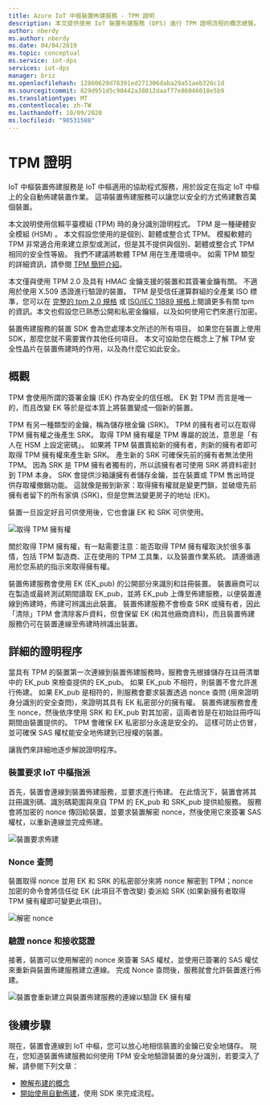 ```yaml
---
title: Azure IoT 中樞裝置佈建服務 - TPM 證明
description: 本文提供使用 IoT 裝置布建服務 (DPS) 進行 TPM 證明流程的概念總覽。
author: nberdy
ms.author: nberdy
ms.date: 04/04/2019
ms.topic: conceptual
ms.service: iot-dps
services: iot-dps
manager: briz
ms.openlocfilehash: 12860629d78391ed271306daba29a51aeb326c1d
ms.sourcegitcommit: 829d951d5c90442a38012daaf77e86046018e5b9
ms.translationtype: MT
ms.contentlocale: zh-TW
ms.lasthandoff: 10/09/2020
ms.locfileid: "90531588"
---
```

# <a name="tpm-attestation"></a>TPM 證明

IoT 中樞裝置佈建服務是 IoT 中樞適用的協助程式服務，用於設定在指定 IoT 中樞上的全自動佈建裝置作業。 這項裝置佈建服務可以讓您以安全的方式佈建數百萬個裝置。

本文說明使用信賴平臺模組 (TPM) 時的身分識別證明程式。 TPM 是一種硬體安全模組 (HSM) 。 本文假設您使用的是個別、韌體或整合式 TPM。 模擬軟體的 TPM 非常適合用來建立原型或測試，但是其不提供與個別、韌體或整合式 TPM 相同的安全性等級。 我們不建議將軟體 TPM 用在生產環境中。 如需 TPM 類型的詳細資訊，請參閱 [TPM 簡短介紹](https://trustedcomputinggroup.org/wp-content/uploads/TPM-2.0-A-Brief-Introduction.pdf)。

本文僅與使用 TPM 2.0 及具有 HMAC 金鑰支援的裝置和其簽署金鑰有關。 不適用於使用 X.509 憑證進行驗證的裝置。 TPM 是受信任運算群組的全產業 ISO 標準，您可以在 [完整的 tpm 2.0 規格](https://trustedcomputinggroup.org/tpm-library-specification/) 或 [ISO/IEC 11889 規格](https://www.iso.org/standard/66510.html)上閱讀更多有關 tpm 的資訊。本文也假設您已熟悉公開和私密金鑰組，以及如何使用它們來進行加密。

裝置佈建服務的裝置 SDK 會為您處理本文所述的所有項目。 如果您在裝置上使用 SDK，那麼您就不需要實作其他任何項目。 本文可協助您在概念上了解 TPM 安全性晶片在裝置佈建時的作用，以及為什麼它如此安全。

## <a name="overview"></a>概觀

TPM 會使用所謂的簽署金鑰 (EK) 作為安全的信任根。 EK 對 TPM 而言是唯一的，而且改變 EK 等於是從本質上將裝置變成一個新的裝置。

TPM 有另一種類型的金鑰，稱為儲存根金鑰 (SRK)。 TPM 的擁有者可以在取得 TPM 擁有權之後產生 SRK。 取得 TPM 擁有權是 TPM 專屬的說法，意思是「有人在 HSM 上設定密碼」。 如果將 TPM 裝置賣給新的擁有者，則新的擁有者即可取得 TPM 擁有權來產生新 SRK。 產生新的 SRK 可確保先前的擁有者無法使用 TPM。 因為 SRK 是 TPM 擁有者獨有的，所以該擁有者可使用 SRK 將資料密封到 TPM 本身。 SRK 會提供沙箱讓擁有者儲存金鑰，並在裝置或 TPM 售出時提供存取權撤銷功能。 這就像是搬到新家：取得擁有權就是變更門鎖，並破壞先前擁有者留下的所有家俱 (SRK)，但是您無法變更房子的地址 (EK)。

裝置一旦設定好且可供使用後，它也會讓 EK 和 SRK 可供使用。

![取得 TPM 擁有權](./media/concepts-tpm-attestation/tpm-ownership.png)

關於取得 TPM 擁有權，有一點需要注意：能否取得 TPM 擁有權取決於很多事情，包括 TPM 製造商、正在使用的 TPM 工具集，以及裝置作業系統。 請遵循適用於您系統的指示來取得擁有權。

裝置佈建服務會使用 EK (EK_pub) 的公開部分來識別和註冊裝置。 裝置廠商可以在製造或最終測試期間讀取 EK_pub，並將 EK_pub 上傳至佈建服務，以便裝置連線到佈建時，佈建可辨識出此裝置。 裝置佈建服務不會檢查 SRK 或擁有者，因此「清除」TPM 會清除客戶資料，但會保留 EK (和其他廠商資料)，而且裝置佈建服務仍可在裝置連線至佈建時辨識出裝置。

## <a name="detailed-attestation-process"></a>詳細的證明程序

當具有 TPM 的裝置第一次連線到裝置佈建服務時，服務會先根據儲存在註冊清單中的 EK_pub 來檢查提供的 EK_pub。 如果 EK_pub 不相符，則裝置不會允許進行佈建。 如果 EK_pub 是相符的，則服務會要求裝置透過 nonce 查問 (用來證明身分識別的安全查問)，來證明其具有 EK 私密部分的擁有權。 裝置佈建服務會產生 nonce，然後依序使用 SRK 和 EK_pub 對其加密，這兩者皆是在初始註冊呼叫期間由裝置提供的。 TPM 會確保 EK 私密部分永遠是安全的。 這樣可防止仿冒，並可確保 SAS 權杖能安全地佈建到已授權的裝置。

讓我們來詳細地逐步解說證明程序。

### <a name="device-requests-an-iot-hub-assignment"></a>裝置要求 IoT 中樞指派

首先，裝置會連線到裝置佈建服務，並要求進行佈建。 在此情況下，裝置會將其註冊識別碼、識別碼範圍與來自 TPM 的 EK_pub 和 SRK_pub 提供給服務。 服務會將加密的 nonce 傳回給裝置，並要求裝置解密 nonce，然後使用它來簽署 SAS 權杖，以重新連線並完成佈建。

![裝置要求佈建](./media/concepts-tpm-attestation/step-one-request-provisioning.png)

### <a name="nonce-challenge"></a>Nonce 查問

裝置取得 nonce 並用 EK 和 SRK 的私密部分來將 nonce 解密到 TPM；nonce 加密的命令會將信任從 EK (此項目不會改變) 委派給 SRK (如果新擁有者取得 TPM 擁有權即可變更此項目)。

![解密 nonce](./media/concepts-tpm-attestation/step-two-nonce.png)

### <a name="validate-the-nonce-and-receive-credentials"></a>驗證 nonce 和接收認證

接著，裝置可以使用解密的 nonce 來簽署 SAS 權杖，並使用已簽署的 SAS 權仗來重新與裝置佈建服務建立連線。 完成 Nonce 查問後，服務就會允許裝置進行佈建。

![裝置會重新建立與裝置佈建服務的連線以驗證 EK 擁有權](./media/concepts-tpm-attestation/step-three-validation.png)

## <a name="next-steps"></a>後續步驟

現在，裝置會連線到 IoT 中樞，您可以放心地相信裝置的金鑰已安全地儲存。 現在，您知道裝置佈建服務如何使用 TPM 安全地驗證裝置的身分識別，若要深入了解，請參閱下列文章：

* [瞭解布建的概念](about-iot-dps.md#provisioning-process)
* [開始使用自動佈建](./quick-setup-auto-provision.md)，使用 SDK 來完成流程。
